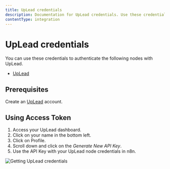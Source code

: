 ```yaml
---
title: UpLead credentials
description: Documentation for UpLead credentials. Use these credentials to authenticate UpLead in n8n, a workflow automation platform.
contentType: integration
---
```


# UpLead credentials

You can use these credentials to authenticate the following nodes with UpLead.

- [UpLead](/integrations/builtin/app-nodes/n8n-nodes-base.uplead/)

## Prerequisites

Create an [UpLead](https://uplead.com/) account.

## Using Access Token

1. Access your UpLead dashboard.
2. Click on your name in the bottom left.
3. Click on Profile.
4. Scroll down and click on the *Generate New API Key*.
5. Use the API Key with your UpLead node credentials in n8n.

![Getting UpLead credentials](/_images/integrations/builtin/credentials/uplead/using-access-token.gif)

